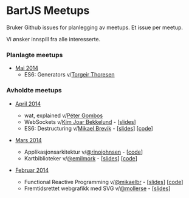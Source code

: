 BartJS Meetups
=======

Bruker Github issues for planlegging av meetups. Et issue per meetup.

Vi ønsker innspill fra alle interesserte.

### Planlagte meetups
 - [Mai 2014](https://github.com/BartJS/meetups/issues/6)
    - ES6: Generators v/[Torgeir Thoresen](https://github.com/torgeir)
 

### Avholdte meetups
 - [April 2014](https://github.com/BartJS/meetups/issues/3)
    - wat, explained v/[Péter Gombos](https://github.com/peterhgombos)
    - WebSockets v/[Kim Joar Bekkelund](https://github.com/kjbekkelund) - [[slides](https://speakerdeck.com/kimjoar/websockets-and-server-sent-events)]  
    - ES6: Destructuring v/[Mikael Brevik](https://github.com/mikaelbr) - [[slides](http://git.mikaelb.net/presentations/bartjs/destructuring/)]  [[code](https://gist.github.com/mikaelbr/9900818)]

 - [Mars 2014](https://github.com/BartJS/meetups/issues/2) 
    - Applikasjonsarkitektur v/[@rinojohnsen](https://twitter.com/rinojohnsen) -  [[code](https://github.com/rinoandrejohnsen/Shakei)]
    - Kartbiblioteker v/[@emilmork](https://twitter.com/3milm) -  [[slides](http://emilmork.github.io/presentations/leafletvsopenlayers/)] [[code](https://github.com/emilmork/leafletvsopenlayers)]

 - [Februar 2014](https://github.com/BartJS/meetups/issues/1)
    - Functional Reactive Programming v/[@mikaelbr](https://twitter.com/mikaelbrevik) - [[slides](http://git.mikaelb.net/presentations/bartjs/frp/)]  [[code](https://github.com/mikaelbr/presentations/tree/gh-pages/bartjs/frp-livecode)]
    - Fremtidsrettet webgrafikk med SVG v/[@mollerse](https://twitter.com/mollerse) - [[slides](http://mollerse.github.io/presentations/svg-bartjs/#/)]
